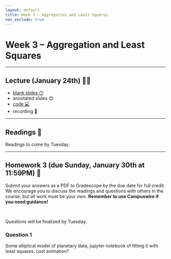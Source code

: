 ```yaml
---
layout: default
title: Week 3 – Aggregation and Least Squares
nav_exclude: true
---
```


<script src="https://cdn.mathjax.org/mathjax/latest/MathJax.js?config=TeX-AMS-MML_HTMLorMML" type="text/javascript"></script>

# Week 3 – Aggregation and Least Squares

---


## Lecture (January 24th) 👨‍🏫

- [blank slides 😶](../../slides/lec03.pdf)
- annotated slides 😊
- [code 💻](http://datahub.ucsd.edu/user-redirect/git-sync?repo=https://github.com/dsc-courses/dsc90-2022-wi&subPath=lecture/lec03/lec03.ipynb)
- recording 🎥

---

## Readings 📖

Readings to come by Tuesday.

<!-- Required:
- Kopf, [The Discovery of Statistical Regression](https://priceonomics.com/the-discovery-of-statistical-regression/)

https://www.physics.ncsu.edu/classes/astron/Right_Ascension.html

- [YouTube: Right Ascension and Declination, explained.](https://www.youtube.com/watch?v=g7DlB5lYm9g)

https://www.youtube.com/watch?v=0RqDUOSf4ts

https://www2.hao.ucar.edu/Education/FamousSolarPhysicists/tycho-brahes-observations-instruments

Optional:

http://spiff.rit.edu/classes/phys440/lectures/coords/coords.html

https://encyclopediaofmath.org/wiki/Boscovich,_Rogerius_Josephus -->


---

## Homework 3 (due Sunday, January 30th at 11:59PM) 📝

Submit your answers as a PDF to Gradescope by the due date for full credit. We encourage you to discuss the readings and questions with others in the course, but all work must be your own. **Remember to use Campuswire if you need guidance!**

<br>

Questions will be finalized by Tuesday.

### Question 1

Some elliptical model of planetary data, jupyter notebook of fitting it with least squares, cool animation?

